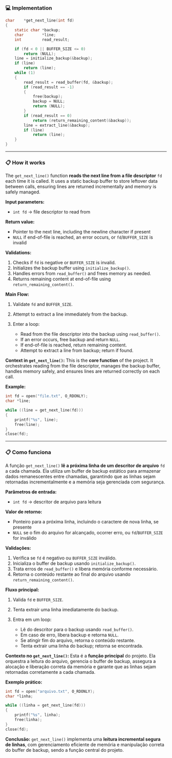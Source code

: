 ### 💻 Implementation

```c
char	*get_next_line(int fd)
{
	static char	*backup;
	char		*line;
	int			read_result;

	if (fd < 0 || BUFFER_SIZE <= 0)
		return (NULL);
	line = initialize_backup(&backup);
	if (line)
		return (line);
	while (1)
	{
		read_result = read_buffer(fd, &backup);
		if (read_result == -1)
		{
			free(backup);
			backup = NULL;
			return (NULL);
		}
		if (read_result == 0)
			return (return_remaining_content(&backup));
		line = extract_line(&backup);
		if (line)
			return (line);
	}
}
```

---

### 📋 How it works

The `get_next_line()` function **reads the next line from a file descriptor** `fd` each time it is called. It uses a static backup buffer to store leftover data between calls, ensuring lines are returned incrementally and memory is safely managed.

**Input parameters:**

* `int fd` → file descriptor to read from

**Return value:**

* Pointer to the next line, including the newline character if present
* `NULL` if end-of-file is reached, an error occurs, or `fd`/`BUFFER_SIZE` is invalid

**Validations:**

1. Checks if `fd` is negative or `BUFFER_SIZE` is invalid.
2. Initializes the backup buffer using `initialize_backup()`.
3. Handles errors from `read_buffer()` and frees memory as needed.
4. Returns remaining content at end-of-file using `return_remaining_content()`.

**Main Flow:**

1. Validate `fd` and `BUFFER_SIZE`.
2. Attempt to extract a line immediately from the backup.
3. Enter a loop:

   * Read from the file descriptor into the backup using `read_buffer()`.
   * If an error occurs, free backup and return `NULL`.
   * If end-of-file is reached, return remaining content.
   * Attempt to extract a line from backup; return if found.

**Context in `get_next_line()`:**
This is the **core function** of the project. It orchestrates reading from the file descriptor, manages the backup buffer, handles memory safely, and ensures lines are returned correctly on each call.

**Example:**

```c
int fd = open("file.txt", O_RDONLY);
char *line;

while ((line = get_next_line(fd)))
{
    printf("%s", line);
    free(line);
}
close(fd);
```

---

### 📋 Como funciona

A função `get_next_line()` **lê a próxima linha de um descritor de arquivo** `fd` a cada chamada. Ela utiliza um buffer de backup estático para armazenar dados remanescentes entre chamadas, garantindo que as linhas sejam retornadas incrementalmente e a memória seja gerenciada com segurança.

**Parâmetros de entrada:**

* `int fd` → descritor de arquivo para leitura

**Valor de retorno:**

* Ponteiro para a próxima linha, incluindo o caractere de nova linha, se presente
* `NULL` se o fim do arquivo for alcançado, ocorrer erro, ou `fd`/`BUFFER_SIZE` for inválido

**Validações:**

1. Verifica se `fd` é negativo ou `BUFFER_SIZE` inválido.
2. Inicializa o buffer de backup usando `initialize_backup()`.
3. Trata erros de `read_buffer()` e libera memória conforme necessário.
4. Retorna o conteúdo restante ao final do arquivo usando `return_remaining_content()`.

**Fluxo principal:**

1. Valida `fd` e `BUFFER_SIZE`.
2. Tenta extrair uma linha imediatamente do backup.
3. Entra em um loop:

   * Lê do descritor para o backup usando `read_buffer()`.
   * Em caso de erro, libera backup e retorna `NULL`.
   * Se atingir fim do arquivo, retorna o conteúdo restante.
   * Tenta extrair uma linha do backup; retorna se encontrada.

**Contexto no `get_next_line()`:**
Esta é a **função principal** do projeto. Ela orquestra a leitura do arquivo, gerencia o buffer de backup, assegura a alocação e liberação correta da memória e garante que as linhas sejam retornadas corretamente a cada chamada.

**Exemplo prático:**

```c
int fd = open("arquivo.txt", O_RDONLY);
char *linha;

while ((linha = get_next_line(fd)))
{
    printf("%s", linha);
    free(linha);
}
close(fd);
```

**Conclusão:**
`get_next_line()` implementa uma **leitura incremental segura de linhas**, com gerenciamento eficiente de memória e manipulação correta do buffer de backup, sendo a função central do projeto.

